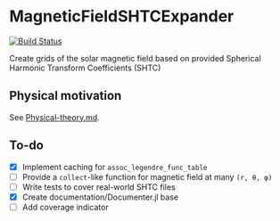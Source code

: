 # MagneticFieldSHTCExpander

[![Build Status](https://github.com/abhro/MagneticFieldSHTCExpander.jl/actions/workflows/CI.yml/badge.svg?branch=main)](https://github.com/abhro/MagneticFieldSHTCExpander.jl/actions/workflows/CI.yml?query=branch%3Amain)

Create grids of the solar magnetic field based on provided Spherical Harmonic Transform Coefficients (SHTC)

## Physical motivation
See [Physical-theory.md](Physical-theory.md).

## To-do
- [x] Implement caching for `assoc_legendre_func_table`
- [ ] Provide a `collect`-like function for magnetic field at many `(r, θ, φ)`
- [ ] Write tests to cover real-world SHTC files
- [x] Create documentation/Documenter.jl base
- [ ] Add coverage indicator
